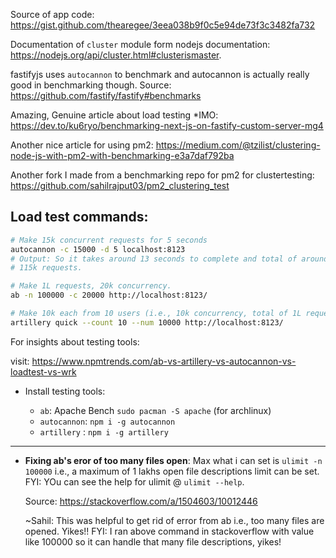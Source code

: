 Source of app code: https://gist.github.com/thearegee/3eea038b9f0c5e94de73f3c3482fa732

Documentation of `cluster` module form nodejs documentation:
https://nodejs.org/api/cluster.html#clusterismaster.

fastifyjs uses `autocannon` to benchmark and autocannon is actually
really good in benchmarking though. Source: https://github.com/fastify/fastify#benchmarks

Amazing, Genuine article about load testing *IMO: https://dev.to/ku6ryo/benchmarking-next-js-on-fastify-custom-server-mg4

Another nice article for using pm2: https://medium.com/@tzilist/clustering-node-js-with-pm2-with-benchmarking-e3a7daf792ba

Another fork I made from a benchmarking repo for pm2 for clustertesting: https://github.com/sahilrajput03/pm2_clustering_test

## Load test commands:

```bash
# Make 15k concurrent requests for 5 seconds
autocannon -c 15000 -d 5 localhost:8123
# Output: So it takes around 13 seconds to complete and total of around
# 115k requests.

# Make 1L requests, 20k concurrency.
ab -n 100000 -c 20000 http://localhost:8123/

# Make 10k each from 10 users (i.e., 10k concurrency, total of 1L requests).
artillery quick --count 10 --num 10000 http://localhost:8123/
```

For insights about testing tools: 

visit: https://www.npmtrends.com/ab-vs-artillery-vs-autocannon-vs-loadtest-vs-wrk

- Install testing tools:

	- `ab`: Apache Bench `sudo pacman -S apache` (for archlinux)
	- `autocannon`: `npm i -g autocannon`
	- `artillery` : `npm i -g artillery`
---

- **Fixing ab's eror of too many files open**: Max what i can set is `ulimit -n 100000` i.e., a maximum of 1 lakhs open file descriptions
limit can be set. FYI: YOu can see the help for ulimit @ ```ulimit
--help```.

	Source: https://stackoverflow.com/a/1504603/10012446

	~Sahil: This was helpful to get rid of error from ab i.e., too many files are
opened. Yikes!! FYI: I ran above command in stackoverflow with value
like 100000 so it can handle that many file descriptions, yikes!
